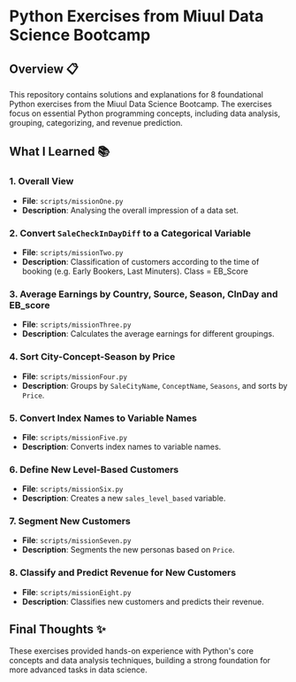 # Python Exercises from Miuul Data Science Bootcamp

## Overview 📋
This repository contains solutions and explanations for 8 foundational Python exercises from the Miuul Data Science Bootcamp. The exercises focus on essential Python programming concepts, including data analysis, grouping, categorizing, and revenue prediction.

## What I Learned 📚

### 1. Overall View
- **File**: `scripts/missionOne.py`
- **Description**: Analysing the overall impression of a data set.

### 2. Convert `SaleCheckInDayDiff` to a Categorical Variable
- **File**: `scripts/missionTwo.py`
- **Description**: Classification of customers according to the time of booking (e.g. Early Bookers, Last Minuters). Class = EB_Score

### 3. Average Earnings by Country, Source, Season, CInDay and EB_score
- **File**: `scripts/missionThree.py`
- **Description**: Calculates the average earnings for different groupings.

### 4. Sort City-Concept-Season by Price
- **File**: `scripts/missionFour.py`
- **Description**: Groups by `SaleCityName`, `ConceptName`, `Seasons`, and sorts by `Price`.

### 5. Convert Index Names to Variable Names
- **File**: `scripts/missionFive.py`
- **Description**: Converts index names to variable names.

### 6. Define New Level-Based Customers
- **File**: `scripts/missionSix.py`
- **Description**: Creates a new `sales_level_based` variable.

### 7. Segment New Customers
- **File**: `scripts/missionSeven.py`
- **Description**: Segments the new personas based on `Price`.

### 8. Classify and Predict Revenue for New Customers
- **File**: `scripts/missionEight.py`
- **Description**: Classifies new customers and predicts their revenue.

## Final Thoughts ✨
These exercises provided hands-on experience with Python's core concepts and data analysis techniques, building a strong foundation for more advanced tasks in data science.

